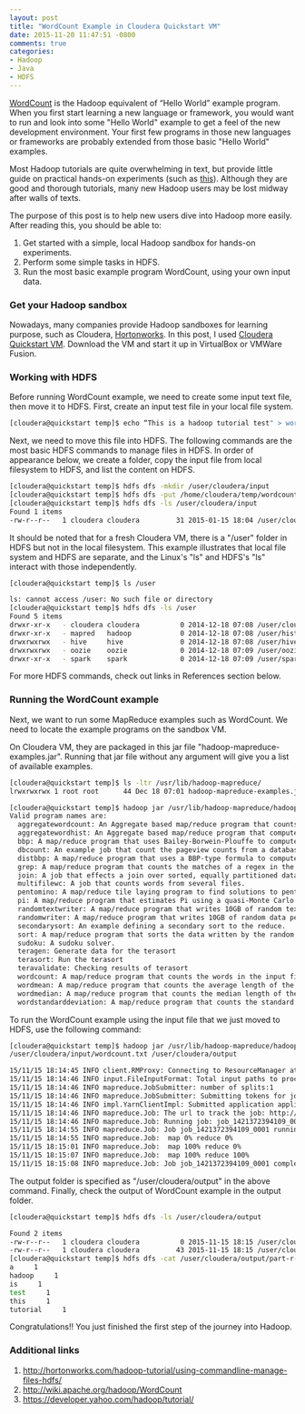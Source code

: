 ```yaml
---
layout: post
title: "WordCount Example in Cloudera Quickstart VM"
date: 2015-11-20 11:47:51 -0800
comments: true
categories: 
- Hadoop
- Java
- HDFS
---
```


[WordCount](https://wiki.apache.org/hadoop/WordCount) is the Hadoop equivalent of “Hello World” example program. When you first start learning a new language or framework, you would want to run and look into some "Hello World" example to get a feel of the new development environment. Your first few programs in those new languages or frameworks are probably extended from those basic "Hello World" examples.

Most Hadoop tutorials are quite overwhelming in text, but provide little guide on practical hands-on experiments (such as [this](https://developer.yahoo.com/hadoop/tutorial/)). Although they are good and thorough tutorials, many new Hadoop users may be lost midway after walls of texts.

The purpose of this post is to help new users dive into Hadoop more easily. After reading this, you should be able to:

1. Get started with a simple, local Hadoop sandbox for hands-on experiments.
1. Perform some simple tasks in HDFS.
1. Run the most basic example program WordCount, using your own input data.

### Get your Hadoop sandbox

Nowadays, many companies provide Hadoop sandboxes for learning purpose, such as Cloudera, [Hortonworks](http://hortonworks.com/products/hortonworks-sandbox/). In this post, I used [Cloudera Quickstart VM](http://www.cloudera.com/content/www/en-us/documentation/enterprise/5-2-x/topics/cloudera_quickstart_vm.html). Download the VM and start it up in VirtualBox or VMWare Fusion.

### Working with HDFS

Before running WordCount example, we need to create some input text file, then move it to HDFS. First, create an input test file in your local file system.

``` bash
[cloudera@quickstart temp]$ echo “This is a hadoop tutorial test" > wordcount.txt
```

Next, we need to move this file into HDFS. The following commands are the most basic HDFS commands to manage files in HDFS. In order of appearance below, we create a folder, copy the input file from local filesystem to HDFS, and list the content on HDFS.

``` bash
[cloudera@quickstart temp]$ hdfs dfs -mkdir /user/cloudera/input
[cloudera@quickstart temp]$ hdfs dfs -put /home/cloudera/temp/wordcount.txt /user/cloudera/input
[cloudera@quickstart temp]$ hdfs dfs -ls /user/cloudera/input
Found 1 items
-rw-r--r--   1 cloudera cloudera         31 2015-01-15 18:04 /user/cloudera/input/wordcount.txt
```

It should be noted that for a fresh Cloudera VM, there is a "/user" folder in HDFS but not in the local filesystem. This example illustrates that local file system and HDFS are separate, and the Linux's "ls" and HDFS's "ls" interact with those independently.

``` bash
[cloudera@quickstart temp]$ ls /user

ls: cannot access /user: No such file or directory
[cloudera@quickstart temp]$ hdfs dfs -ls /user
Found 5 items
drwxr-xr-x   - cloudera cloudera          0 2014-12-18 07:08 /user/cloudera
drwxr-xr-x   - mapred   hadoop            0 2014-12-18 07:08 /user/history
drwxrwxrwx   - hive     hive              0 2014-12-18 07:08 /user/hive
drwxrwxrwx   - oozie    oozie             0 2014-12-18 07:09 /user/oozie
drwxr-xr-x   - spark    spark             0 2014-12-18 07:09 /user/spark
```

For more HDFS commands, check out links in References section below.

### Running the WordCount example

Next, we want to run some MapReduce examples such as WordCount. We need to locate the example programs on the sandbox VM. 

On Cloudera VM, they are packaged in this jar file "hadoop-mapreduce-examples.jar". Running that jar file without any argument will give you a list of available examples.

``` bash
[cloudera@quickstart temp]$ ls -ltr /usr/lib/hadoop-mapreduce/
lrwxrwxrwx 1 root root      44 Dec 18 07:01 hadoop-mapreduce-examples.jar -> hadoop-mapreduce-examples-2.5.0-cdh5.3.0.jar

[cloudera@quickstart temp]$ hadoop jar /usr/lib/hadoop-mapreduce/hadoop-mapreduce-examples.jar
Valid program names are:
  aggregatewordcount: An Aggregate based map/reduce program that counts the words in the input files.
  aggregatewordhist: An Aggregate based map/reduce program that computes the histogram of the words in the input files.
  bbp: A map/reduce program that uses Bailey-Borwein-Plouffe to compute exact digits of Pi.
  dbcount: An example job that count the pageview counts from a database.
  distbbp: A map/reduce program that uses a BBP-type formula to compute exact bits of Pi.
  grep: A map/reduce program that counts the matches of a regex in the input.
  join: A job that effects a join over sorted, equally partitioned datasets
  multifilewc: A job that counts words from several files.
  pentomino: A map/reduce tile laying program to find solutions to pentomino problems.
  pi: A map/reduce program that estimates Pi using a quasi-Monte Carlo method.
  randomtextwriter: A map/reduce program that writes 10GB of random textual data per node.
  randomwriter: A map/reduce program that writes 10GB of random data per node.
  secondarysort: An example defining a secondary sort to the reduce.
  sort: A map/reduce program that sorts the data written by the random writer.
  sudoku: A sudoku solver.
  teragen: Generate data for the terasort
  terasort: Run the terasort
  teravalidate: Checking results of terasort
  wordcount: A map/reduce program that counts the words in the input files.
  wordmean: A map/reduce program that counts the average length of the words in the input files.
  wordmedian: A map/reduce program that counts the median length of the words in the input files.
  wordstandarddeviation: A map/reduce program that counts the standard deviation of the length of the words in the input files.
```

To run the WordCount example using the input file that we just moved to HDFS, use the following command:

``` bash
[cloudera@quickstart temp]$ hadoop jar /usr/lib/hadoop-mapreduce/hadoop-mapreduce-examples.jar wordcount 
/user/cloudera/input/wordcount.txt /user/cloudera/output

15/11/15 18:14:45 INFO client.RMProxy: Connecting to ResourceManager at /0.0.0.0:8032
15/11/15 18:14:46 INFO input.FileInputFormat: Total input paths to process : 1
15/11/15 18:14:46 INFO mapreduce.JobSubmitter: number of splits:1
15/11/15 18:14:46 INFO mapreduce.JobSubmitter: Submitting tokens for job: job_1421372394109_0001
15/11/15 18:14:46 INFO impl.YarnClientImpl: Submitted application application_1421372394109_0001
15/11/15 18:14:46 INFO mapreduce.Job: The url to track the job: http://quickstart.cloudera:8088/proxy/application_1421372394109_0001/
15/11/15 18:14:46 INFO mapreduce.Job: Running job: job_1421372394109_0001
15/11/15 18:14:55 INFO mapreduce.Job: Job job_1421372394109_0001 running in uber mode : false
15/11/15 18:14:55 INFO mapreduce.Job:  map 0% reduce 0%
15/11/15 18:15:01 INFO mapreduce.Job:  map 100% reduce 0%
15/11/15 18:15:07 INFO mapreduce.Job:  map 100% reduce 100%
15/11/15 18:15:08 INFO mapreduce.Job: Job job_1421372394109_0001 completed successfully
```

The output folder is specified as "/user/cloudera/output" in the above command. Finally, check the output of WordCount example in the output folder.

``` bash
[cloudera@quickstart temp]$ hdfs dfs -ls /user/cloudera/output

Found 2 items
-rw-r--r--   1 cloudera cloudera          0 2015-11-15 18:15 /user/cloudera/output/_SUCCESS
-rw-r--r--   1 cloudera cloudera         43 2015-11-15 18:15 /user/cloudera/output/part-r-00000
[cloudera@quickstart temp]$ hdfs dfs -cat /user/cloudera/output/part-r-00000
a     1
hadoop     1
is     1
test     1
this     1
tutorial     1
```

Congratulations!! You just finished the first step of the journey into Hadoop.

### Additional links

1. http://hortonworks.com/hadoop-tutorial/using-commandline-manage-files-hdfs/
1. http://wiki.apache.org/hadoop/WordCount
1. https://developer.yahoo.com/hadoop/tutorial/



